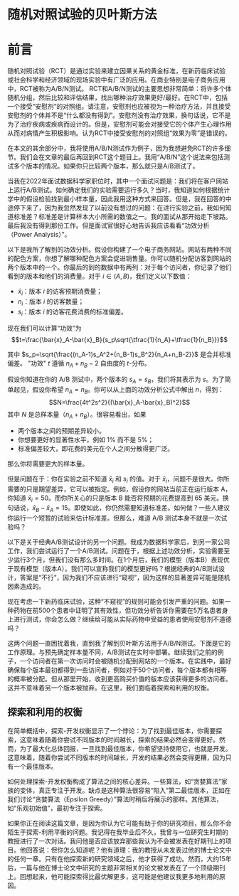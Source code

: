 # 随机对照试验的贝叶斯方法

# 前言

随机对照试验（RCT）是通过实验来建立因果关系的黄金标准，在新药临床试验或社会科学和经济领域的现场实验中有广泛的应用。在商业特别是电子商务应用中，RCT被称为A/B/N测试。 RCT和A/B/N测试的主要思想非常简单：将许多个体随机分组，然后比较和评估结果，找出哪种治疗效果更好/最好。在RCT中，包括一个接受“安慰剂”的对照组。请注意，安慰剂也应被视为一种治疗方法，并且接受安慰剂的个体并不是“什么都没有得到”。安慰剂没有治疗效果，换句话说，它不是为了治疗疾病或疾病而设计的。但是，安慰剂可能会对接受它的个体产生心理作用从而对病情产生积极影响。认为RCT中接受安慰剂的对照组“效果为零”是错误的。

在本文的其余部分中，我将使用A/B/N测试作为例子，因为我想避免RCT的许多细节。我们会在文章的最后再回到RCT这个题目上。我用“A/B/N”这个说法来包括测试多个版本的情况。如果你只比较两个版本，那么就只是A/B测试了。

当我在2022年面试数据科学家职位时，其中一个面试问题是：我们将在客户网站上运行A/B测试。如何确定我们的实验需要运行多久？当时，我知道如何根据统计学中的假设检验找到最小样本量，因此我用这种方式来回答。但是，我在回答的中途停下来了，因为我忽然发现了以前没有想过的问题：在进行实验之前，我如何知道标准差？标准差是计算样本大小所需的数值之一。我的面试从那开始走下坡路。最后我没有得到那份工作。但是面试官很好心地告诉我应该看看“功效分析（Power Analysis）”。

以下是我所了解到的功效分析。假设你构建了一个电子商务网站。网站有两种不同的配色方案，你想了解哪种配色方案会促进销售量。你可以随机分配访客到网站的两个版本中的一个。你最后的到的数据中有两列：对于每个访问者，你记录了他们看到的版本和他们的消费量。对于 $i\in(A,B)$，我们定义以下数值：

* $\bar{x}_i$：版本 $i$ 的访客预期消费量；
* $n_i$：版本 $i$ 的访客数量；
* $s_i$：版本 $i$ 的访客花费消费的标准偏差。

现在我们可以计算“功效”为
$$t=\frac{\bar{x}_A-\bar{x}_B}{s_p\sqrt{\tfrac{1}{n_A}+\tfrac{1}{n_B}}}$$

其中 $s_p=\sqrt{\frac{(n_A-1)s_A^2+(n_B-1)s_B^2}{n_A+n_B-2}}$ 是合并标准偏差。 "功效" $t$ 遵循 $n_A+n_B-2$ 自由度的 $t$-分布。

假设你知道在你的 A/B 测试中，两个版本的 $s_A=s_B$，我们将其表示为 $s$。为了简单起见，假设你希望 $n_A=n_B$。你可以从上面的功效分析公式中解出 $n$，得到：
$$N=\frac{4t^2s^2}{(\bar{x}_A-\bar{x}_B)^2}$$
其中 $N$ 是总样本量（$n_A+n_B$）。很容易看出，如果

* 两个版本之间的预期差异较小。
* 你想要更好的显著性水平，例如 1% 而不是 5%；
* 标准偏差较大，即花费的美元在个人之间分散得更广泛。

那么你将需要更大的样本量。

但是问题在于：你在实验之前不知道 $\bar{x}_i$ 和 $s_i$ 的值。对于 $\bar{x}_i$，问题不是很大。你所需要的只是期望差异，它可以被指定。例如，假设你的网站当前正在运行版本 A，你知道 $\bar{x}_i=50$。而你所关心的只是版本 B 能否将预期的花费提高到 65 美元。换句话说，$\bar{x}_B-\bar{x}_A=15$。即使如此，你仍然需要知道标准差。如何做？一些人建议你运行一个短暂的试验来估计标准差。但那么，难道 A/B 测试本身不就是一次试验吗？

以下是关于经典A/B测试设计的另一个问题。我成为数据科学家后，到另一家公司工作，我们尝试运行了一个A/B测试。问题在于，根据上述功效分析，实验需要至少运行3个月，但我们没有那么多时间。在1个月后，我们的模型（版本B）表现优于现有模型（版本A）。我们可以宣称我们的模型更好吗？根据经典的A/B测试设计，答案是“不行”，因为我们不应该进行“窥视”，因为这样的显著差异可能是随机因素造成的。

现在考虑一下新药临床试验，这种“不窥视”的规则可能会引发严重的问题。如果一种药物在前500个患者中证明了其有效性，但功效分析告诉你需要在5万名患者身上进行测试，你会怎么做？继续给可能从实际药物中受益的患者使用安慰剂不道德吗？

这两个问题一直困扰着我，直到我了解到贝叶斯方法用于A/B/N测试。下面是它的工作原理。与预先确定样本量不同，A/B测试在实时中部署。继续我们之前的例子，一个访问者在第一次访问时会被随机分配到网站的一个版本。在实践中，最好确保每个版本最初都得到一些访问者，例如对于50个访问者，每个版本都有相等的概率被分配。但从那里开始，收到更高购买价值的版本应该获得更多的访问者。这并不意味着另一个版本被抛弃。在这里，我们面临着探索和利用的权衡。

## 探索和利用的权衡

在简单概括中，探索-开发权衡显示了一个悖论：为了找到最佳版本，你需要探索，这意味着随着你尝试不同版本的时间越长，探索的结果必然会变得更好。然而，为了最大化总体回报，一旦找到最佳版本，你希望坚持使用它，也就是开发。这意味着，随着你尝试不同版本的时间越长，开发的结果必然会变得更糟，因为只有一个最佳版本。

如何处理探索-开发权衡构成了算法之间的核心差异。一些算法，如“贪婪算法”家族的变体，真正专注于开发。缺点是这种算法很容易“陷入”第二最佳版本，正如在我们讨论“贪婪算法（Epsilon Greedy）”算法时稍后将展示的那样。其他算法，如“乐观初始值”，最初专注于探索。

如果你正在阅读这篇文章，是因为你认为它可能有助于你的研究项目，那么你不会陌生于探索-利用平衡的问题。我记得在我毕业后不久，我曾与一位研究生时期的教授进行了一次对话。我问他是否应该放弃那些我认为不会被发表在好期刊上的项目。他回答说：但你怎么知道呢？他有道理：我的教授从未发表过他的博士论文中的任何一章。只有在他探索新的研究领域之后，他才获得了成功。然而，大约15年后，一篇与他在博士论文中研究的主题非常相关的论文被发表在了一个顶级期刊上。回想起来，他可能探索得比最优解更多，这可能是他建议我更多地利用的原因。